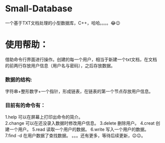 # Small-Database
一个基于TXT文档处理的小型数据库，C++，哈哈。。。。😂😉  
# 使用帮助：  
借助命令行界面进行操作。创建的每一个用户，相当于新建一个txt文档，在文档的前两行存放用户信息（用户名与密码），之后存放数据。  
### 数据的结构:   
字符串+整形数字+一个指针，形成链表，在链表的第一个节点存放用户信息。  
### 目前有的命令有：  
1.help 可以在屏幕上打印出命令的简介。  
2.change 可以在还没录入数据时修改用户信息。
3.delete 删除用户。
4.creat 创建一个用户。
5.read 读取一个用户的数据。
6.write 写入一个用户的数据。
7.find -d 在用户数据了查找数据。
。。。还有更多，等待后续更新，😉😉。
